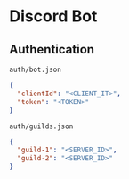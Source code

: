 # Discord Bot

## Authentication

`auth/bot.json`
```json
{
  "clientId": "<CLIENT_IT>",
  "token": "<TOKEN>" 
}
```

`auth/guilds.json`
```json
{
  "guild-1": "<SERVER_ID>",
  "guild-2": "<SERVER_ID>"
}
```
